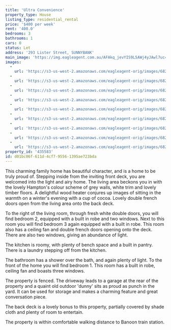 ```yaml
---
title: 'Ultra Convenience'
property_type: House
listing_type: residential_rental
price: '$400 per week'
rent: '400.0'
bedrooms: 3
bathrooms: 1
cars: 0
status: Let
address: '293 Lister Street, SUNNYBANK'
main_image: 'https://img.eagleagent.com.au/AFAkq_jevYIS9L5AWj4yJAwl7uc=/1280x854/smart/https://s3-us-west-2.amazonaws.com/eagleagent-orig/images/6825848/426510694-image-M.jpg'
images:
  -
    url: 'https://s3-us-west-2.amazonaws.com/eagleagent-orig/images/6825856/426510694-image-H.jpg'
  -
    url: 'https://s3-us-west-2.amazonaws.com/eagleagent-orig/images/6825855/426510694-image-G.jpg'
  -
    url: 'https://s3-us-west-2.amazonaws.com/eagleagent-orig/images/6825854/426510694-image-F.jpg'
  -
    url: 'https://s3-us-west-2.amazonaws.com/eagleagent-orig/images/6825853/426510694-image-E.jpg'
  -
    url: 'https://s3-us-west-2.amazonaws.com/eagleagent-orig/images/6825852/426510694-image-D.jpg'
  -
    url: 'https://s3-us-west-2.amazonaws.com/eagleagent-orig/images/6825851/426510694-image-C.jpg'
  -
    url: 'https://s3-us-west-2.amazonaws.com/eagleagent-orig/images/6825850/426510694-image-B.jpg'
  -
    url: 'https://s3-us-west-2.amazonaws.com/eagleagent-orig/images/6825849/426510694-image-A.jpg'
  -
    url: 'https://s3-us-west-2.amazonaws.com/eagleagent-orig/images/6825848/426510694-image-M.jpg'
property_id: '435583'
id: d01bc06f-611d-4cf7-9556-1395ae723bda
---
```

This charming family home has beautiful character, and is a home to be truly proud of. Stepping inside from the inviting front deck, you are welcomed into the light and airy home. The living area beckons you in with the lovely Hampton's colour scheme of grey walls, white trim and lovely timber floors. A delightful wood heater conjures up images of sitting in the warmth on a winter's evening with a cup of cocoa. Lovely double french doors open from the living area onto the back deck.

To the right of the living room, through fresh white double doors, you will find bedroom 2, equipped with a built in robe and two windows. Next to this room you will find bedroom 3 again equipped with a built in robe. This room also has a ceiling fan and double french doors opening onto the deck. There are also two windows, giving an abundance of light.

The kitchen is roomy, with plenty of bench space and a built in pantry. There is a laundry stepping off from the kitchen.

The bathroom has a shower over the bath, and again plenty of light. To the front of the home you will find bedroom 1. This room has a built in robe, ceiling fan and boasts three windows.

The property is fenced. The driveway leads to a garage at the rear of the property and a quaint old outdoor 'dunny' sits as proud as punch in the yard. It can be used for storage and makes a charming feature and great conversation piece.

The back deck is a lovely bonus to this property, partially covered by shade cloth and plenty of room to entertain.

The property is within comfortable walking distance to Banoon train station.